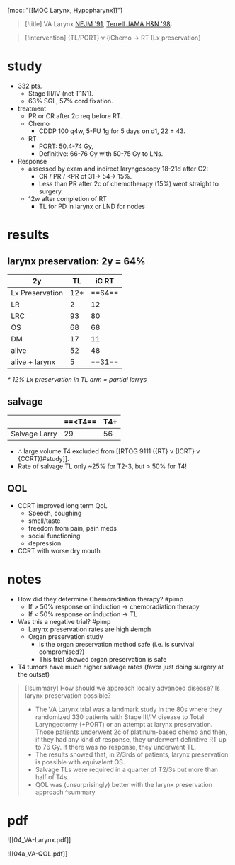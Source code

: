 [moc::"[[MOC Larynx, Hypopharynx]]"]
>[!title]
> VA Larynx [NEJM '91](http://www.nejm.org/doi/full/10.1056/NEJM199106133242402), [Terrell JAMA H&N '98](https://www.ncbi.nlm.nih.gov/pubmed/9738804):  

>[!intervention] 
> {TL/PORT} v {iChemo -> RT (Lx preservation}

# study
- 332 pts.
	- Stage III/IV (not T1N1).
	- 63% SGL, 57% cord fixation. 
- treatment
	- PR or CR after 2c req before RT.  
	- Chemo
		- CDDP 100 q4w, 5-FU 1g for 5 days on d1, 22 ± 43.
	- RT
		- PORT: 50.4-74 Gy, 
		- Definitive: 66-76 Gy with 50-75 Gy to LNs.
- Response 
	- assessed by exam and indirect laryngoscopy 18-21d after C2: 
		- CR / PR / <PR of 31→ 54→ 15%. 
		- Less than PR after 2c of chemotherapy (15%) went straight to surgery.
	- 12w after completion of RT 
		- TL for PD in larynx or LND for nodes

# results

## larynx preservation: 2y = 64% 
| 2y              | TL  | iC RT |
| --------------- | --- | ----- |
| Lx Preservation | 12* | ==64==    |
| LR              | 2   | 12    |
| LRC             | 93  | 80    |
| OS              | 68  | 68    |
| DM              | 17  | 11    |
| alive           | 52  | 48    |
| alive + larynx  | 5   | ==31==      |
*\* 12% Lx preservation in TL arm = partial larrys*

## salvage
|               | ==<T4== | T4+ |
| ------------- | --- | --- |
| Salvage Larry | 29  | 56    |
- ∴ large volume T4 excluded from [[RTOG 9111 ({RT} v {ICRT} v {CCRT})#study]].
- Rate of salvage TL only ~25% for T2-3, but > 50% for T4!

## QOL
- CCRT improved long term QoL
	- Speech, coughing
	- smell/taste
	- freedom from pain, pain meds
	- social functioning
	- depression
- CCRT with worse dry mouth

# notes
- How did they determine Chemoradiation therapy? #pimp 
	- If > 50% response on induction -> chemoradiation therapy
	- If < 50% response on induction -> TL
- Was this a negative trial? #pimp 
	- Larynx preservation rates are high #emph
	- Organ preservation study
		- Is the organ preservation method safe (i.e. is survival compromised?)
		- This trial showed organ preservation is safe
- T4 tumors have much higher salvage rates (favor just doing surgery at the outset)

>[!summary] 
> How should we approach locally advanced disease? Is larynx preservation possible?
> - The VA Larynx trial was a landmark study in the 80s where they randomized 330 patients with Stage III/IV disease to Total Laryngectomy (+PORT) or an attempt at larynx preservation. Those patients underwent 2c of platinum-based chemo and then, if they had any kind of response, they underwent definitive RT up to 76 Gy. If there was no response, they underwent TL. 
> - The results showed that, in 2/3rds of patients, larynx preservation is possible with equivalent OS. 
> - Salvage TLs were required in a quarter of T2/3s but more than half of T4s. 
> - QOL was (unsurprisingly) better with the larynx preservation approach
>^summary

# pdf
![[04_VA-Larynx.pdf]]

![[04a_VA-QOL.pdf]]
